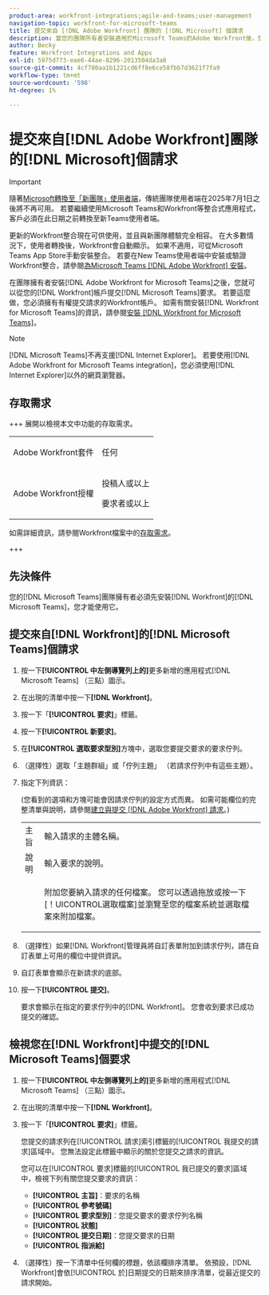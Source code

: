```yaml
---
product-area: workfront-integrations;agile-and-teams;user-management
navigation-topic: workfront-for-microsoft-teams
title: 提交來自 [!DNL Adobe Workfront] 團隊的 [!DNL Microsoft] 個請求
description: 當您的團隊所有者安裝適用於Microsoft Teams的Adobe Workfront後，您就可以從您的Microsoft Teams帳戶提交Workfront請求。 若要這麼做，您必須擁有有權提交請求的Workfront帳戶。 如需有關安裝適用於Microsoft Teams的Workfront的資訊，請參閱安裝適用於Microsoft Teams的Workfront 。
author: Becky
feature: Workfront Integrations and Apps
exl-id: 5975d773-eae6-44ae-8296-2013504da3a8
source-git-commit: 4cf780aa1b1221cd6ff8e6ce58fbb7d3621f7fa9
workflow-type: tm+mt
source-wordcount: '598'
ht-degree: 1%

---
```


# 提交來自[!DNL Adobe Workfront]團隊的[!DNL Microsoft]個請求

>[!IMPORTANT]
>
>隨著[Microsoft轉換至「新團隊」使用者端](https://learn.microsoft.com/en-us/microsoftteams/teams-classic-client-end-of-availability)，傳統團隊使用者端在2025年7月1日之後將不再可用。 若要繼續使用Microsoft Teams和Workfront等整合式應用程式，客戶必須在此日期之前轉換至新Teams使用者端。
>
>更新的Workfront整合現在可供使用，並且與新團隊體驗完全相容。 在大多數情況下，使用者轉換後，Workfront會自動顯示。 如果不適用，可從Microsoft Teams App Store手動安裝整合。 若要在New Teams使用者端中安裝或驗證Workfront整合，請參閱[為Microsoft Teams [!DNL Adobe Workfront] 安裝](/help/quicksilver/workfront-integrations-and-apps/using-workfront-with-microsoft-teams/install-workfront-ms-teams.md)。

在團隊擁有者安裝[!DNL Adobe Workfront for Microsoft Teams]之後，您就可以從您的[!DNL Workfront]帳戶提交[!DNL Microsoft Teams]要求。 若要這麼做，您必須擁有有權提交請求的Workfront帳戶。 如需有關安裝[!DNL Workfront for Microsoft Teams]的資訊，請參閱[安裝 [!DNL Workfront for Microsoft Teams]](../../workfront-integrations-and-apps/using-workfront-with-microsoft-teams/install-workfront-ms-teams.md)。

>[!NOTE]
>
>[!DNL Microsoft Teams]不再支援[!DNL Internet Explorer]。 若要使用[!DNL Adobe Workfront for Microsoft Teams integration]，您必須使用[!DNL Internet Explorer]以外的網頁瀏覽器。




## 存取需求

+++ 展開以檢視本文中功能的存取需求。

<table style="table-layout:auto"> 
 <col> 
 <col> 
 <tbody> 
  <tr> 
   <td role="rowheader">Adobe Workfront套件</td> 
   <td> <p>任何</p> </td> 
  </tr> 
  <tr> 
   <td role="rowheader">Adobe Workfront授權</td> 
   <td> <p>投稿人或以上</p>
   <p>要求者或以上</p> </td> 
  </tr> 
 </tbody> 
</table>

如需詳細資訊，請參閱Workfront檔案中的[存取需求](/help/quicksilver/administration-and-setup/add-users/access-levels-and-object-permissions/access-level-requirements-in-documentation.md)。

+++

## 先決條件

您的[!DNL Microsoft Teams]團隊擁有者必須先安裝[!DNL Workfront]的[!DNL Microsoft Teams]，您才能使用它。

## 提交來自[!DNL Workfront]的[!DNL Microsoft Teams]個請求

1. 按一下&#x200B;**[!UICONTROL 中左側導覽列上的]**&#x200B;更多新增的應用程式[!DNL Microsoft Teams] （三點）圖示。

1. 在出現的清單中按一下&#x200B;**[!DNL Workfront]**。
1. 按一下「**[!UICONTROL 要求]**」標籤。
1. 按一下&#x200B;**[!UICONTROL 新要求]**。
1. 在&#x200B;**[!UICONTROL 選取要求型別]**&#x200B;方塊中，選取您要提交要求的要求佇列。
1. （選擇性）選取「主題群組」或「佇列主題」 （若請求佇列中有這些主題）。
1. 指定下列資訊：

   (您看到的選項和方塊可能會因請求佇列的設定方式而異。 如需可能欄位的完整清單與說明，請參閱[建立與提交 [!DNL Adobe Workfront] 請求](../../manage-work/requests/create-requests/create-submit-requests.md)。)

   <table style="table-layout:auto"> 
    <col> 
    <col> 
    <tbody> 
     <tr> 
      <td role="rowheader">主旨</td> 
      <td>輸入請求的主體名稱。</td> 
     </tr> 
     <tr> 
      <td role="rowheader">說明</td> 
      <td>輸入要求的說明。</td> 
     </tr> 
     <tr> 
      <td role="rowheader"> </td> 
      <td> <p>附加您要納入請求的任何檔案。 您可以透過拖放或按一下[！UICONTROL選取檔案]並瀏覽至您的檔案系統並選取檔案來附加檔案。</p> </td> 
     </tr> 
    </tbody> 
   </table>

1. （選擇性）如果[!DNL Workfront]管理員將自訂表單附加到請求佇列，請在自訂表單上可用的欄位中提供資訊。
1. 自訂表單會顯示在新請求的底部。
1. 按一下&#x200B;**[!UICONTROL 提交]**。

   要求會顯示在指定的要求佇列中的[!DNL Workfront]。 您會收到要求已成功提交的確認。

## 檢視您在[!DNL Workfront]中提交的[!DNL Microsoft Teams]個要求

1. 按一下&#x200B;**[!UICONTROL 中左側導覽列上的]**&#x200B;更多新增的應用程式[!DNL Microsoft Teams] （三點）圖示。

1. 在出現的清單中按一下&#x200B;**[!DNL Workfront]**。
1. 按一下「**[!UICONTROL 要求]**」標籤。

   您提交的請求列在[!UICONTROL 請求]索引標籤的[!UICONTROL 我提交的請求]區域中。 您無法設定此標籤中顯示的關於您提交之請求的資訊。

   您可以在[!UICONTROL 要求]標籤的[!UICONTROL 我已提交的要求]區域中，檢視下列有關您提交要求的資訊：

   * **[!UICONTROL 主旨]**：要求的名稱
   * **[!UICONTROL 參考號碼]**
   * **[!UICONTROL 要求型別]**：您提交要求的要求佇列名稱
   * **[!UICONTROL 狀態]**
   * **[!UICONTROL 提交日期]**：您提交要求的日期
   * **[!UICONTROL 指派給]**

1. （選擇性）按一下清單中任何欄的標題，依該欄排序清單。 依預設，[!DNL Workfront]會依[!UICONTROL 於]日期提交的日期來排序清單，從最近提交的請求開始。
